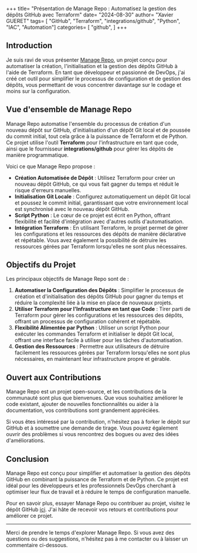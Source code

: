 +++
title= "Présentation de Manage Repo : Automatisez la gestion des dépôts GitHub avec Terraform"
date= "2024-08-30"
author= "Xavier GUERET"
tags= [
    "GitHub", 
    "Terraform", 
    "integrations/github", 
    "Python", 
    "IAC", 
    "Automation"]
categories= [
    "github",
    ]
+++

## Introduction

Je suis ravi de vous présenter [Manage Repo](https://github.com/xgueret/manage-repo), un projet conçu pour automatiser la création, l'initialisation et la gestion des dépôts GitHub à l'aide de Terraform. En tant que développeur et passionné de DevOps, j'ai créé cet outil pour simplifier le processus de configuration et de gestion des dépôts, vous permettant de vous concentrer davantage sur le codage et moins sur la configuration.

## Vue d'ensemble de Manage Repo

Manage Repo automatise l'ensemble du processus de création d'un nouveau dépôt sur GitHub, d'initialisation d'un dépôt Git local et de poussée du commit initial, tout cela grâce à la puissance de Terraform et de Python. Ce projet utilise l'outil **Terraform** pour l'infrastructure en tant que code, ainsi que le fournisseur **integrations/github** pour gérer les dépôts de manière programmatique.

Voici ce que Manage Repo propose :

- **Création Automatisée de Dépôt** : Utilisez Terraform pour créer un nouveau dépôt GitHub, ce qui vous fait gagner du temps et réduit le risque d'erreurs manuelles.
- **Initialisation Git Locale** : Configurez automatiquement un dépôt Git local et poussez le commit initial, garantissant que votre environnement local est synchronisé avec le nouveau dépôt GitHub.
- **Script Python** : Le cœur de ce projet est écrit en Python, offrant flexibilité et facilité d'intégration avec d'autres outils d'automatisation.
- **Intégration Terraform** : En utilisant Terraform, le projet permet de gérer les configurations et les ressources des dépôts de manière déclarative et répétable. Vous avez également la possibilité de détruire les ressources gérées par Terraform lorsqu'elles ne sont plus nécessaires.

## Objectifs du Projet

Les principaux objectifs de Manage Repo sont de :

1. **Automatiser la Configuration des Dépôts** : Simplifier le processus de création et d'initialisation des dépôts GitHub pour gagner du temps et réduire la complexité liée à la mise en place de nouveaux projets.
2. **Utiliser Terraform pour l'Infrastructure en tant que Code** : Tirer parti de Terraform pour gérer les configurations et les ressources des dépôts, offrant un processus de configuration cohérent et répétable.
3. **Flexibilité Alimentée par Python** : Utiliser un script Python pour exécuter les commandes Terraform et initialiser le dépôt Git local, offrant une interface facile à utiliser pour les tâches d'automatisation.
4. **Gestion des Ressources** : Permettre aux utilisateurs de détruire facilement les ressources gérées par Terraform lorsqu'elles ne sont plus nécessaires, en maintenant leur infrastructure propre et gérable.

## Ouvert aux Contributions

Manage Repo est un projet open-source, et les contributions de la communauté sont plus que bienvenues. Que vous souhaitiez améliorer le code existant, ajouter de nouvelles fonctionnalités ou aider à la documentation, vos contributions sont grandement appréciées.

Si vous êtes intéressé par la contribution, n'hésitez pas à forker le dépôt sur GitHub et à soumettre une demande de tirage. Vous pouvez également ouvrir des problèmes si vous rencontrez des bogues ou avez des idées d'améliorations.

## Conclusion

Manage Repo est conçu pour simplifier et automatiser la gestion des dépôts GitHub en combinant la puissance de Terraform et de Python. Ce projet est idéal pour les développeurs et les professionnels DevOps cherchant à optimiser leur flux de travail et à réduire le temps de configuration manuelle.

Pour en savoir plus, essayer Manage Repo ou contribuer au projet, visitez le dépôt GitHub [ici](https://github.com/xgueret/manage-repo). J'ai hâte de recevoir vos retours et contributions pour améliorer ce projet.

------

Merci de prendre le temps d'explorer Manage Repo. Si vous avez des questions ou des suggestions, n'hésitez pas à me contacter ou à laisser un commentaire ci-dessous.
